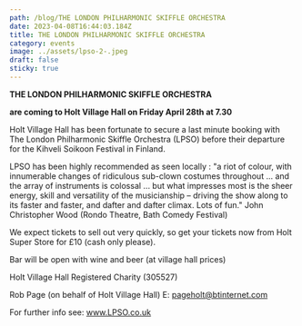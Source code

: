 ```yaml
---
path: /blog/THE LONDON PHILHARMONIC SKIFFLE ORCHESTRA
date: 2023-04-08T16:44:03.184Z
title: THE LONDON PHILHARMONIC SKIFFLE ORCHESTRA
category: events
image: ../assets/lpso-2-.jpeg
draft: false
sticky: true
---
```

**THE LONDON PHILHARMONIC SKIFFLE ORCHESTRA** 

**are coming to Holt Village Hall on Friday April 28th at 7.30** 

Holt Village Hall has been fortunate to secure a last minute booking with The London Philharmonic Skiffle Orchestra (LPSO) before their departure for the Kihveli Soikoon Festival in Finland. 

LPSO has been highly recommended as seen locally : "a riot of colour, with innumerable changes of ridiculous sub-clown costumes throughout ... and the array of instruments is colossal ... but what impresses most is the sheer energy, skill and versatility of the musicianship – driving the show along to its faster and faster, and dafter and dafter climax. Lots of fun." John Christopher Wood (Rondo Theatre, Bath Comedy Festival)


We expect tickets to sell out very quickly, so get your tickets now from Holt Super Store for £10 (cash only please).


Bar will be open with wine and beer (at village hall prices)


Holt Village Hall Registered Charity (305527)



Rob Page (on behalf of Holt Village Hall) E: pageholt@btinternet.com 

For further info see: www.LPSO.co.uk